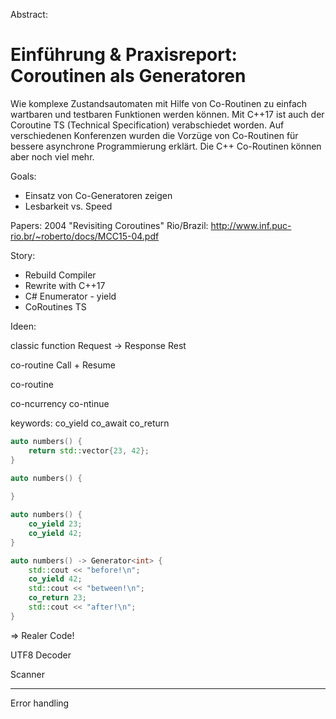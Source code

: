 Abstract:

# Einführung & Praxisreport: Coroutinen als Generatoren

Wie komplexe Zustandsautomaten mit Hilfe von Co-Routinen zu einfach wartbaren und testbaren Funktionen werden können.
Mit C++17 ist auch der Coroutine TS (Technical Specification) verabschiedet worden. Auf verschiedenen Konferenzen wurden die Vorzüge von Co-Routinen für bessere asynchrone Programmierung erklärt. Die C++ Co-Routinen können aber noch viel mehr.

Goals:

* Einsatz von Co-Generatoren zeigen
* Lesbarkeit vs. Speed

Papers:
2004 "Revisiting Coroutines" Rio/Brazil: http://www.inf.puc-rio.br/~roberto/docs/MCC15-04.pdf 

Story:
* Rebuild Compiler
* Rewrite with C++17
* C# Enumerator - yield
* CoRoutines TS

Ideen:

classic function
  Request -> Response
  Rest

co-routine
  Call + Resume

co-routine

co-ncurrency
co-ntinue

keywords:
co_yield
co_await
co_return


```cpp
auto numbers() {
    return std::vector{23, 42};
}
```

```cpp
auto numbers() {
  
}
```

```cpp
auto numbers() {
    co_yield 23;
    co_yield 42;
}
```


```cpp
auto numbers() -> Generator<int> {
    std::cout << "before!\n";
    co_yield 42;
    std::cout << "between!\n";
    co_return 23;
    std::cout << "after!\n";
}
```

=> Realer Code!

UTF8 Decoder

Scanner

---

Error handling

